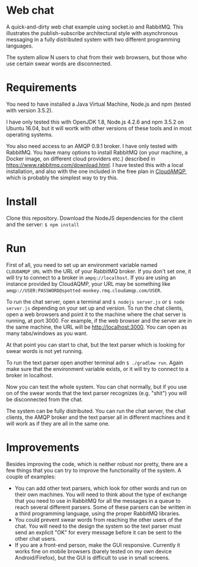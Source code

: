 # Web chat
A quick-and-dirty web chat example using socket.io and RabbitMQ. This illustrates the publish-subscribe architectural style with asynchronous messaging in a fully distributed system with two different programming languages.

The system allow N users to chat from their web browsers, but those who use certain swear words are disconnected. 

# Requirements
You need to have installed a Java Virtual Machine, Node.js and npm (tested with version 3.5.2).

I have only tested this with OpenJDK 1.8, Node.js 4.2.6 and npm 3.5.2 on Ubuntu 16.04, but it will wortk with other versions of these tools and in most operating systems.

You also need access to an AMQP 0.9.1 broker. I have only tested with RabbitMQ. You have many options to install RabbitMQ (on your machine, a Docker image, on different cloud providers etc.) described in <https://www.rabbitmq.com/download.html>. I have tested this with a local installation, and also with the one included in the free plan in [CloudAMQP](https://www.cloudamqp.com/), which is probably the simplest way to try this.

# Install
Clone this repository.
Download the NodeJS dependencies for the client and the server: `$ npm install`


# Run
First of all, you need to set up an environment variable named `CLOUDAMQP_URL` with the URL of your RabbitMQ broker. If you don't set one, it will try to connect to a broker in `ampq://localhost`. If you are using an instance provided by CloudAQMP, your URL may be something like `amqp://USER:PASSWORD@spotted-monkey.rmq.cloudamqp.com/USER`.

To run the chat server, open a terminal and `$ nodejs server.js` or `$ node server.js` depending on your set up and version. 
To run the chat clients, open a web browsers and point it to the machine where the chat server is running, at port 3000. For example, if the web browser and the server are in the same machine, the URL will be <http://localhost:3000>. You can open as many tabs/windows as you want.

At that point you can start to chat, but the text parser which is looking for swear words is not yet running.

To run the text parser open another terminal adn `$ ./gradlew run`. Again make sure that the environment variable exists, or it will try to connect to a broker in localhost.

Now you can test the whole system. You can chat normally, but if you use on of the swear words that the text parser recognizes (e.g. "shit") you will be disconnected from the chat.

The system can be fully distributed. You can run the chat server, the chat clients, the AMQP broker and the text parser all in different machines and it will work as if they are all in the same one. 

# Improvements
Besides improving the code, which is neither robust nor pretty, there are a few things that you can try to improve the functionality of the system. A couple of examples:

- You can add other text parsers, which look for other words and run on their own machines. You will need to think about the type of exchange that you need to use in RabbitMQ for all the messages in a queue to reach several different parsers. Some of these parsers can be written in a third programming language, using the proper RabbitMQ libraries.
- You could prevent swear words from reaching the other users of the chat. You will need to the design the system so the text parser must send an explicit "OK" for every message before it can be sent to the other chat users.
- If you are a front-end person, make the GUI responsive. Currently it works fine on mobile browsers (barely tested on my own device Android/Firefox), but the GUI is difficult to use in small screens.